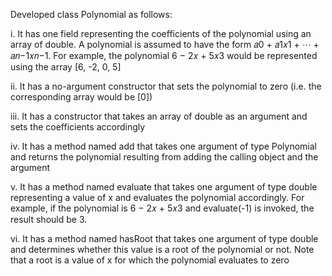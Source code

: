 Developed class Polynomial as follows:

i. It has one field representing the coefficients of the polynomial using an array of
double. A polynomial is assumed to have the form 𝑎0 + 𝑎1𝑥1 + ⋯ + 𝑎𝑛−1𝑥𝑛−1.
For example, the polynomial 6 − 2𝑥 + 5𝑥3 would be represented using the
array [6, -2, 0, 5]

ii. It has a no-argument constructor that sets the polynomial to zero (i.e. the
corresponding array would be [0])

iii. It has a constructor that takes an array of double as an argument and sets the
coefficients accordingly

iv. It has a method named add that takes one argument of type Polynomial and
returns the polynomial resulting from adding the calling object and the argument

v. It has a method named evaluate that takes one argument of type double
representing a value of x and evaluates the polynomial accordingly. For example,
if the polynomial is 6 − 2𝑥 + 5𝑥3 and evaluate(-1) is invoked, the result should
be 3.

vi. It has a method named hasRoot that takes one argument of type double and
determines whether this value is a root of the polynomial or not. Note that a root
is a value of x for which the polynomial evaluates to zero
